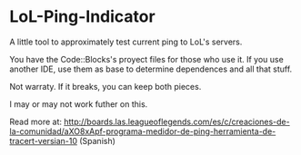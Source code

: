 # LoL-Ping-Indicator
A little tool to approximately test current ping to LoL's servers.

You have the Code::Blocks's proyect files for those who use it. If you use another IDE, use them as base to determine dependences and all that stuff.

Not warraty. If it breaks, you can keep both pieces.

I may or may not work futher on this.

Read more at: http://boards.las.leagueoflegends.com/es/c/creaciones-de-la-comunidad/aXO8xApf-programa-medidor-de-ping-herramienta-de-tracert-versian-10 (Spanish)
